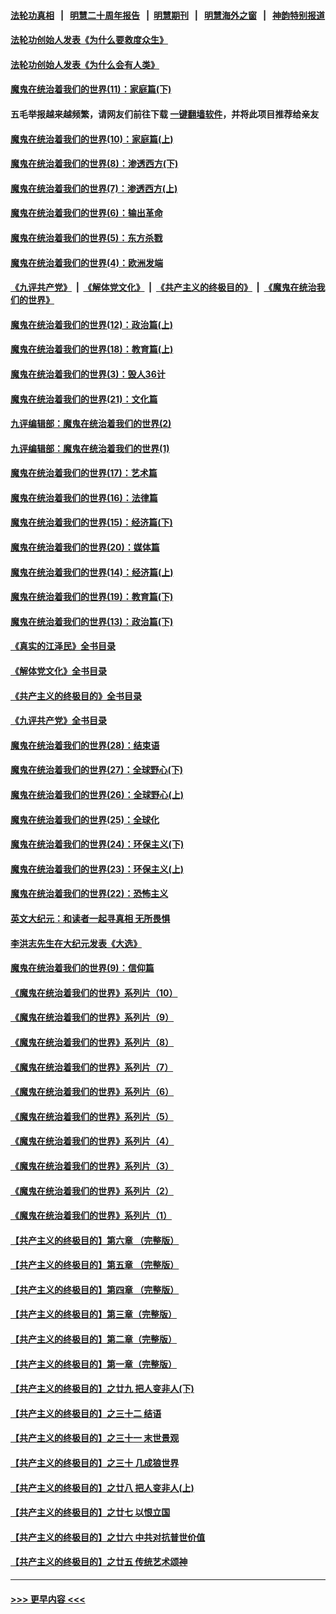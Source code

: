 #### [法轮功真相](https://github.com/gfw-breaker/truth/blob/master/README.md?t=0) &nbsp;&nbsp;|&nbsp;&nbsp; [明慧二十周年报告](https://github.com/gfw-breaker/mh-reports/blob/master/README.md?t=0) &nbsp;&nbsp;|&nbsp;&nbsp;[明慧期刊](https://github.com/gfw-breaker/mh-qikan) &nbsp;&nbsp;|&nbsp;&nbsp; [明慧海外之窗](https://github.com/gfw-breaker/mh-news/blob/master/README.md?t=0) &nbsp;&nbsp;|&nbsp;&nbsp; [神韵特别报道](https://github.com/gfw-breaker/mh-news/blob/master/shenyun.md?t=0)
#### [法轮功创始人发表《为什么要救度众生》](../pages/nsc422/n13975246.md?t=04261243) 
#### [法轮功创始人发表《为什么会有人类》](../pages/nsc422/n13912117.md?t=04261243) 
#### [魔鬼在统治着我们的世界(11)：家庭篇(下)](../pages/nsc422/n10440961.md?t=04261243) 
#### 五毛举报越来越频繁，请网友们前往下载 [一键翻墙软件](https://github.com/gfw-breaker/ssr-accounts)，并将此项目推荐给亲友
#### [魔鬼在统治着我们的世界(10)：家庭篇(上)](../pages/nsc422/n10435448.md?t=04261243) 
#### [魔鬼在统治着我们的世界(8)：渗透西方(下)](../pages/nsc422/n10429603.md?t=04261243) 
#### [魔鬼在统治着我们的世界(7)：渗透西方(上)](../pages/nsc422/n10426013.md?t=04261243) 
#### [魔鬼在统治着我们的世界(6)：输出革命](../pages/nsc422/n10421536.md?t=04261243) 
#### [魔鬼在统治着我们的世界(5)：东方杀戮](../pages/nsc422/n10417707.md?t=04261243) 
#### [魔鬼在统治着我们的世界(4)：欧洲发端](../pages/nsc422/n10414890.md?t=04261243) 
#### [《九评共产党》](https://github.com/begood0513/9ping.md/blob/master/README.md) &nbsp;|&nbsp; [《解体党文化》](../../../../jtdwh.md/blob/master/README.md)  &nbsp;|&nbsp; [《共产主义的终极目的》](../../../../gczydzjmd.md/blob/master/README.md) &nbsp;|&nbsp; [《魔鬼在统治我们的世界》](../../../../mgztzwmdsj.md/blob/master/README.md) 
#### [魔鬼在统治着我们的世界(12)：政治篇(上)](../pages/nsc422/n10444576.md?t=04261243) 
#### [魔鬼在统治着我们的世界(18)：教育篇(上)](../pages/nsc422/n10526970.md?t=04261243) 
#### [魔鬼在统治着我们的世界(3)：毁人36计](../pages/nsc422/n10411583.md?t=04261243) 
#### [魔鬼在统治着我们的世界(21)：文化篇](../pages/nsc422/n10597706.md?t=04261243) 
#### [九评编辑部：魔鬼在统治着我们的世界(2)](../pages/nsc422/n10410036.md?t=04261243) 
#### [九评编辑部：魔鬼在统治着我们的世界(1)](../pages/nsc422/n10406825.md?t=04261243) 
#### [魔鬼在统治着我们的世界(17)：艺术篇](../pages/nsc422/n10499093.md?t=04261243) 
#### [魔鬼在统治着我们的世界(16)：法律篇](../pages/nsc422/n10485969.md?t=04261243) 
#### [魔鬼在统治着我们的世界(15)：经济篇(下)](../pages/nsc422/n10469975.md?t=04261243) 
#### [魔鬼在统治着我们的世界(20)：媒体篇](../pages/nsc422/n10586579.md?t=04261243) 
#### [魔鬼在统治着我们的世界(14)：经济篇(上)](../pages/nsc422/n10457370.md?t=04261243) 
#### [魔鬼在统治着我们的世界(19)：教育篇(下)](../pages/nsc422/n10564808.md?t=04261243) 
#### [魔鬼在统治着我们的世界(13)：政治篇(下)](../pages/nsc422/n10448270.md?t=04261243) 
#### [《真实的江泽民》全书目录](../pages/nsc422/n13721399.md?t=04261243) 
#### [《解体党文化》全书目录](../pages/nsc422/n13721157.md?t=04261243) 
#### [《共产主义的终极目的》全书目录](../pages/nsc422/n13721048.md?t=04261243) 
#### [《九评共产党》全书目录](../pages/nsc422/n13708085.md?t=04261243) 
#### [魔鬼在统治着我们的世界(28)：结束语](../pages/nsc422/n10936246.md?t=04261243) 
#### [魔鬼在统治着我们的世界(27)：全球野心(下)](../pages/nsc422/n10928319.md?t=04261243) 
#### [魔鬼在统治着我们的世界(26)：全球野心(上)](../pages/nsc422/n10900318.md?t=04261243) 
#### [魔鬼在统治着我们的世界(25)：全球化](../pages/nsc422/n10788205.md?t=04261243) 
#### [魔鬼在统治着我们的世界(24)：环保主义(下)](../pages/nsc422/n10695307.md?t=04261243) 
#### [魔鬼在统治着我们的世界(23)：环保主义(上)](../pages/nsc422/n10688613.md?t=04261243) 
#### [魔鬼在统治着我们的世界(22)：恐怖主义](../pages/nsc422/n10614727.md?t=04261243) 
#### [英文大纪元：和读者一起寻真相 无所畏惧](../pages/nsc422/n12542027.md?t=04261243) 
#### [李洪志先生在大纪元发表《大选》](../pages/nsc422/n12534746.md?t=04261243) 
#### [魔鬼在统治着我们的世界(9)：信仰篇](../pages/nsc422/n10432159.md?t=04261243) 
#### [《魔鬼在统治着我们的世界》系列片（10）](../pages/nsc422/n12292670.md?t=04261243) 
#### [《魔鬼在统治着我们的世界》系列片（9）](../pages/nsc422/n12290859.md?t=04261243) 
#### [《魔鬼在统治着我们的世界》系列片（8）](../pages/nsc422/n12287445.md?t=04261243) 
#### [《魔鬼在统治着我们的世界》系列片（7）](../pages/nsc422/n12283425.md?t=04261243) 
#### [《魔鬼在统治着我们的世界》系列片（6）](../pages/nsc422/n12282314.md?t=04261243) 
#### [《魔鬼在统治着我们的世界》系列片（5）](../pages/nsc422/n12281419.md?t=04261243) 
#### [《魔鬼在统治着我们的世界》系列片（4）](../pages/nsc422/n12274024.md?t=04261243) 
#### [《魔鬼在统治着我们的世界》系列片（3）](../pages/nsc422/n12271322.md?t=04261243) 
#### [《魔鬼在统治着我们的世界》系列片（2）](../pages/nsc422/n12269049.md?t=04261243) 
#### [《魔鬼在统治着我们的世界》系列片（1）](../pages/nsc422/n12267575.md?t=04261243) 
#### [【共产主义的终极目的】第六章 （完整版）](../pages/nsc422/n11428913.md?t=04261243) 
#### [【共产主义的终极目的】第五章 （完整版）](../pages/nsc422/n11428912.md?t=04261243) 
#### [【共产主义的终极目的】第四章 （完整版）](../pages/nsc422/n11428907.md?t=04261243) 
#### [【共产主义的终极目的】第三章（完整版）](../pages/nsc422/n11428848.md?t=04261243) 
#### [【共产主义的终极目的】第二章（完整版）](../pages/nsc422/n11428831.md?t=04261243) 
#### [【共产主义的终极目的】第一章（完整版）](../pages/nsc422/n11417651.md?t=04261243) 
#### [【共产主义的终极目的】之廿九 把人变非人(下)](../pages/nsc422/n11344140.md?t=04261243) 
#### [【共产主义的终极目的】之三十二 结语](../pages/nsc422/n11360535.md?t=04261243) 
#### [【共产主义的终极目的】之三十一 末世景观](../pages/nsc422/n11351129.md?t=04261243) 
#### [【共产主义的终极目的】之三十 几成狼世界](../pages/nsc422/n11348280.md?t=04261243) 
#### [【共产主义的终极目的】之廿八 把人变非人(上)](../pages/nsc422/n11340492.md?t=04261243) 
#### [【共产主义的终极目的】之廿七 以恨立国](../pages/nsc422/n11336944.md?t=04261243) 
#### [【共产主义的终极目的】之廿六 中共对抗普世价值](../pages/nsc422/n11324785.md?t=04261243) 
#### [【共产主义的终极目的】之廿五 传统艺术颂神](../pages/nsc422/n11296396.md?t=04261243) 

----
#### [ >>> 更早内容 <<< ](../indexes/nsc422-earlier.md)
